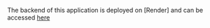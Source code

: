 The backend of this application is deployed on [Render] and can be accessed [here](https://fullstack-open-part3-phonebook-qlu1.onrender.com/)
